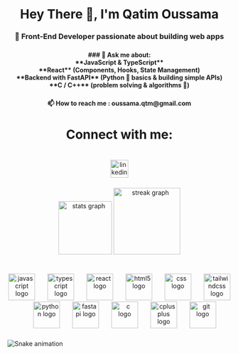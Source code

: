 <br clear="both">

<h1 align="center">Hey There 👋,  I'm Qatim Oussama</h1>

###

<h3 align="center">🚀 Front-End Developer passionate about building web apps</h3>

###

<h4 align="center">
### 💬 Ask me about:<br> **JavaScript & TypeScript** <br> **React** (Components, Hooks, State Management)  <br>**Backend with FastAPI** (Python 🐍 basics & building simple APIs)  <br>**C / C++** (problem solving & algorithms 🧠)</h4>

###

<h4 align="center">📫 How to reach me :     oussama.qtm@gmail.com</h4>

###

<h1 align="center">Connect with me:</h1>

###

<br clear="both">

<div align="center">
  <a href="https://www.linkedin.com/in/oussama-qatim-26b416189/" target="_blank">
    <img src="https://img.shields.io/static/v1?message=LinkedIn&logo=linkedin&label=&color=0077B5&logoColor=white&labelColor=&style=for-the-badge" height="40" alt="linkedin logo"  />
  </a>
</div>


###

<div align="center">
  <img src="https://github-readme-stats.vercel.app/api?username=oussamaqatim&hide_title=true&hide_rank=true&show_icons=true&include_all_commits=true&count_private=true&disable_animations=false&theme=tokyonight&locale=en&hide_border=true&order=1&custom_title=GitHub%20Stats" height="120" alt="stats graph"  />
  <img src="https://streak-stats.demolab.com?user=oussamaqatim&locale=en&mode=daily&theme=tokyonight&hide_border=true&border_radius=5&order=3" height="150" alt="streak graph"  />
</div>

###

<br clear="both">

<div align="center">
  <img src="https://skillicons.dev/icons?i=js" height="60" alt="javascript logo"  />
  <img width="20" />
  <img src="https://skillicons.dev/icons?i=ts" height="60" alt="typescript logo"  />
  <img width="20" />
  <img src="https://cdn.jsdelivr.net/gh/devicons/devicon/icons/react/react-original.svg" height="60" alt="react logo"  />
  <img width="20" />
  <img src="https://cdn.jsdelivr.net/gh/devicons/devicon/icons/html5/html5-original.svg" height="60" alt="html5 logo"  />
  <img width="20" />
  <img src="https://skillicons.dev/icons?i=css" height="60" alt="css logo"  />
  <img width="20" />
  <img src="https://skillicons.dev/icons?i=tailwind" height="60" alt="tailwindcss logo"  />
  <img width="20" />
  <img src="https://cdn.jsdelivr.net/gh/devicons/devicon/icons/python/python-original.svg" height="60" alt="python logo"  />
  <img width="20" />
  <img src="https://skillicons.dev/icons?i=fastapi" height="60" alt="fastapi logo"  />
  <img width="20" />
  <img src="https://skillicons.dev/icons?i=c" height="60" alt="c logo"  />
  <img width="20" />
  <img src="https://skillicons.dev/icons?i=cpp" height="60" alt="cplusplus logo"  />
  <img width="20" />
  <img src="https://skillicons.dev/icons?i=git" height="60" alt="git logo"  />
</div>

###

<img src="https://raw.githubusercontent.com/oussamaqatim/oussamaqatim/output/snake.svg" alt="Snake animation" />

###

<p align="left"></p>

###
